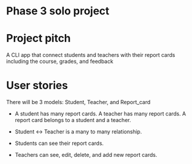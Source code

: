 # Phase 3 solo project

# Project pitch
A CLI app that connect students and teachers with their report cards including the course, grades, and feedback

# User stories

There will be 3 models: Student, Teacher, and Report_card

- A student has many report cards. A teacher has many report cards. A report card belongs to a student and a teacher.

- Student <-> Teacher is a many to many relationship.

- Students can see their report cards.
- Teachers can see, edit, delete, and add new report cards.